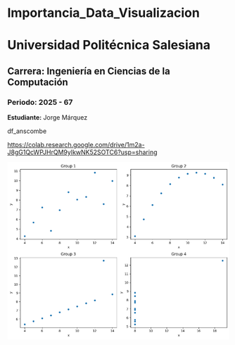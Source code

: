 # Importancia_Data_Visualizacion
# Universidad Politécnica Salesiana  
## Carrera: Ingeniería en Ciencias de la Computación  
### Periodo: 2025 - 67 
**Estudiante:** Jorge Márquez 

df_anscombe

https://colab.research.google.com/drive/1m2a-J8gG1QcWPJHrQM9yIkwNK52SOTC6?usp=sharing

![alt text](image.png)